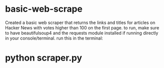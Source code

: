 # basic-web-scrape
Created a basic web scraper that returns the links and titles for articles on Hacker News with votes higher than 100 on the first page. 
to run, make sure to have beautifulsoup4 and the requests module installed if running directly in your console/terminal. 
run this in the terminal:
# python scraper.py
